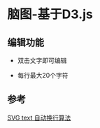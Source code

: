 <!--
 * @Author: mrrs878@foxmail.com
 * @Date: 2021-07-22 15:32:33
 * @LastEditors: mrrs878@foxmail.com
 * @LastEditTime: 2021-07-27 21:54:13
 * @FilePath: \mindmap\README.md
-->
# 脑图-基于D3.js

## 编辑功能

- 双击文字即可编辑

- 每行最大20个字符

## 参考

[SVG text 自动换行算法](https://juejin.cn/post/6844903582072832008)